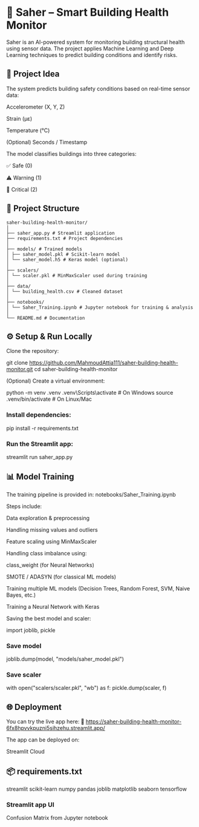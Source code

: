 # 🏢 Saher – Smart Building Health Monitor

Saher is an AI-powered system for monitoring building structural health using sensor data.
The project applies Machine Learning and Deep Learning techniques to predict building conditions and identify risks.

## 📌 Project Idea

The system predicts building safety conditions based on real-time sensor data:

Accelerometer (X, Y, Z)

Strain (μɛ)

Temperature (°C)

(Optional) Seconds / Timestamp

The model classifies buildings into three categories:

✅ Safe (0)

⚠️ Warning (1)

🚨 Critical (2)

## 📂 Project Structure
```
saher-building-health-monitor/
│
├── saher_app.py # Streamlit application
├── requirements.txt # Project dependencies
│
├── models/ # Trained models
│ ├── saher_model.pkl # Scikit-learn model
│ └── saher_model.h5 # Keras model (optional)
│
├── scalers/
│ └── scaler.pkl # MinMaxScaler used during training
│
├── data/
│ └── building_health.csv # Cleaned dataset
│
├── notebooks/
│ └── Saher_Training.ipynb # Jupyter notebook for training & analysis
│
└── README.md # Documentation
```

## ⚙️ Setup & Run Locally

Clone the repository:

git clone https://github.com/MahmoudAttia111/saher-building-health-monitor.git
cd saher-building-health-monitor


(Optional) Create a virtual environment:

python -m venv .venv
.venv\Scripts\activate   # On Windows
source .venv/bin/activate  # On Linux/Mac


### Install dependencies:

pip install -r requirements.txt


### Run the Streamlit app:

streamlit run saher_app.py

## 📊 Model Training

The training pipeline is provided in:
notebooks/Saher_Training.ipynb

Steps include:

Data exploration & preprocessing

Handling missing values and outliers

Feature scaling using MinMaxScaler

Handling class imbalance using:

class_weight (for Neural Networks)

SMOTE / ADASYN (for classical ML models)

Training multiple ML models (Decision Trees, Random Forest, SVM, Naive Bayes, etc.)

Training a Neural Network with Keras

Saving the best model and scaler:

import joblib, pickle

### Save model
joblib.dump(model, "models/saher_model.pkl")

### Save scaler
with open("scalers/scaler.pkl", "wb") as f:
    pickle.dump(scaler, f)

## 🌐 Deployment
You can try the live app here:
🔗  https://saher-building-health-monitor-6fx8hpvvkpuzni5sihzehu.streamlit.app/

The app can be deployed on:

Streamlit Cloud

## 📦 requirements.txt
streamlit
scikit-learn
numpy
pandas
joblib
matplotlib
seaborn
tensorflow    

 

### Streamlit app UI

Confusion Matrix from Jupyter notebook

 
